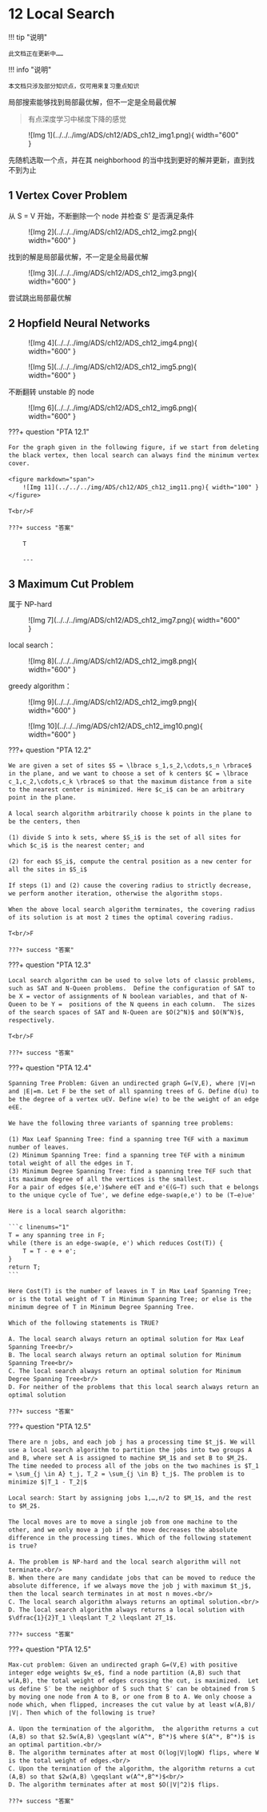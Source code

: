 # 12 Local Search

!!! tip "说明"

    此文档正在更新中……

!!! info "说明"

    本文档只涉及部分知识点，仅可用来复习重点知识

局部搜索能够找到局部最优解，但不一定是全局最优解

> 有点深度学习中梯度下降的感觉

<figure markdown="span">
    ![Img 1](../../../img/ADS/ch12/ADS_ch12_img1.png){ width="600" }
</figure>

先随机选取一个点，并在其 neighborhood 的当中找到更好的解并更新，直到找不到为止

## 1 Vertex Cover Problem

从 S = V 开始，不断删除一个 node 并检查 S’ 是否满足条件

<figure markdown="span">
    ![Img 2](../../../img/ADS/ch12/ADS_ch12_img2.png){ width="600" }
</figure>

找到的解是局部最优解，不一定是全局最优解

<figure markdown="span">
    ![Img 3](../../../img/ADS/ch12/ADS_ch12_img3.png){ width="600" }
</figure>

尝试跳出局部最优解

## 2 Hopfield Neural Networks

<figure markdown="span">
    ![Img 4](../../../img/ADS/ch12/ADS_ch12_img4.png){ width="600" }
</figure>

<figure markdown="span">
    ![Img 5](../../../img/ADS/ch12/ADS_ch12_img5.png){ width="600" }
</figure>

不断翻转 unstable 的 node

<figure markdown="span">
    ![Img 6](../../../img/ADS/ch12/ADS_ch12_img6.png){ width="600" }
</figure>

???+ question "PTA 12.1"

    For the graph given in the following figure, if we start from deleting the black vertex, then local search can always find the minimum vertex cover. 

    <figure markdown="span">
        ![Img 11](../../../img/ADS/ch12/ADS_ch12_img11.png){ width="100" }
    </figure>

    T<br/>F

    ???+ success "答案"

        T

        ---

        

## 3 Maximum Cut Problem

属于 NP-hard

<figure markdown="span">
    ![Img 7](../../../img/ADS/ch12/ADS_ch12_img7.png){ width="600" }
</figure>

local search：

<figure markdown="span">
    ![Img 8](../../../img/ADS/ch12/ADS_ch12_img8.png){ width="600" }
</figure>

greedy algorithm：

<figure markdown="span">
    ![Img 9](../../../img/ADS/ch12/ADS_ch12_img9.png){ width="600" }
</figure>

<figure markdown="span">
    ![Img 10](../../../img/ADS/ch12/ADS_ch12_img10.png){ width="600" }
</figure>

???+ question "PTA 12.2"

    We are given a set of sites $S = \lbrace s_1,s_2,\cdots,s_n \rbrace$ in the plane, and we want to choose a set of k centers $C = \lbrace c_1,c_2,\cdots,c_k \rbrace$ so that the maximum distance from a site to the nearest center is minimized. Here $c_i$ can be an arbitrary point in the plane. 

    A local search algorithm arbitrarily choose k points in the plane to be the centers, then

    (1) divide S into k sets, where $S_i$ is the set of all sites for which $c_i$ is the nearest center; and

    (2) for each $S_i$, compute the central position as a new center for all the sites in $S_i$

    If steps (1) and (2) cause the covering radius to strictly decrease, we perform another iteration, otherwise the algorithm stops. 
    
    When the above local search algorithm terminates, the covering radius of its solution is at most 2 times the optimal covering radius. 

    T<br/>F

    ???+ success "答案"

???+ question "PTA 12.3"

    Local search algorithm can be used to solve lots of classic problems, such as SAT and N-Queen problems.  Define the configuration of SAT to be X = vector of assignments of N boolean variables, and that of N-Queen to be Y =  positions of the N queens in each column.  The sizes of the search spaces of SAT and N-Queen are $O(2^N)$ and $O(N^N)$, respectively.  

    T<br/>F

    ???+ success "答案"

???+ question "PTA 12.4"

    Spanning Tree Problem: Given an undirected graph G=(V,E), where ∣V∣=n and ∣E∣=m. Let F be the set of all spanning trees of G. Define d(u) to be the degree of a vertex u∈V. Define w(e) to be the weight of an edge e∈E.
    
    We have the following three variants of spanning tree problems:

    (1) Max Leaf Spanning Tree: find a spanning tree T∈F with a maximum number of leaves.
    (2) Minimum Spanning Tree: find a spanning tree T∈F with a minimum total weight of all the edges in T.
    (3) Minimum Degree Spanning Tree: find a spanning tree T∈F such that its maximum degree of all the vertices is the smallest.
    For a pair of edges $(e,e')$where e∈T and e'∈(G−T) such that e belongs to the unique cycle of T∪e', we define edge-swap(e,e') to be (T−e)∪e'

    Here is a local search algorithm:

    ```c linenums="1"
    T = any spanning tree in F;
    while (there is an edge-swap(e, e') which reduces Cost(T)) {
        T = T - e + e';
    }
    return T;
    ```
    
    Here Cost(T) is the number of leaves in T in Max Leaf Spanning Tree; or is the total weight of T in Minimum Spanning Tree; or else is the minimum degree of T in Minimum Degree Spanning Tree.

    Which of the following statements is TRUE?

    A. The local search always return an optimal solution for Max Leaf Spanning Tree<br/>
    B. The local search always return an optimal solution for Minimum Spanning Tree<br/>
    C. The local search always return an optimal solution for Minimum Degree Spanning Tree<br/>
    D. For neither of the problems that this local search always return an optimal solution
    
    ???+ success "答案"

???+ question "PTA 12.5"

    There are n jobs, and each job j has a processing time $t_j$. We will use a local search algorithm to partition the jobs into two groups A and B, where set A is assigned to machine $M_1$ and set B to $M_2$. The time needed to process all of the jobs on the two machines is $T_1 = \sum_{j \in A} t_j, T_2 = \sum_{j \in B} t_j$. The problem is to minimize $|T_1 - T_2|$

    Local search: Start by assigning jobs 1,…,n/2 to $M_1$, and the rest to $M_2$.

    The local moves are to move a single job from one machine to the other, and we only move a job if the move decreases the absolute difference in the processing times. Which of the following statement is true?

    A. The problem is NP-hard and the local search algorithm will not terminate.<br/>
    B. When there are many candidate jobs that can be moved to reduce the absolute difference, if we always move the job j with maximum $t_j$, then the local search terminates in at most n moves.<br/>
    C. The local search algorithm always returns an optimal solution.<br/>
    D. The local search algorithm always returns a local solution with $\dfrac{1}{2}T_1 \leqslant T_2 \leqslant 2T_1$.
    
    ???+ success "答案"

???+ question "PTA 12.5"

    Max-cut problem: Given an undirected graph G=(V,E) with positive integer edge weights $w_e$, find a node partition (A,B) such that w(A,B), the total weight of edges crossing the cut, is maximized.  Let us define S′ be the neighbor of S such that S′ can be obtained from S by moving one node from A to B, or one from B to A. We only choose a node which, when flipped, increases the cut value by at least w(A,B)/∣V∣. Then which of the following is true?

    A. Upon the termination of the algorithm,  the algorithm returns a cut (A,B) so that $2.5w(A,B) \geqslant w(A^*, B^*)$ where $(A^*, B^*)$ is an optimal partition.<br/>
    B. The algorithm terminates after at most O(log∣V∣logW) flips, where W is the total weight of edges.<br/>
    C. Upon the termination of the algorithm, the algorithm returns a cut (A,B) so that $2w(A,B) \geqslant w(A^*,B^*)$<br/>
    D. The algorithm terminates after at most $O(|V|^2)$ flips.

    ???+ success "答案"